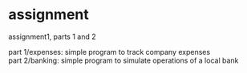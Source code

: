 # assignment
assignment1, parts 1 and 2  

part 1/expenses: simple program to track company expenses  
part 2/banking: simple program to simulate operations of a local bank  
